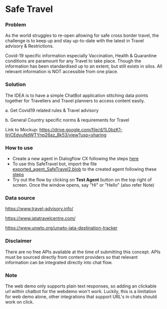 # Safe Travel

### Problem

As the world struggles to re-open allowing for safe cross border travel, the challenge is to keep up and stay up-to-date with the latest in Travel advisory & Restrictions.

Covid-19 specific information especially Vaccination, Health & Quarantine conditions are paramount for any Travel to take place. Though the information has been standardised up to an extent, but still exists in silos. All relevant information is NOT accessible from one place.

### Solution

The IDEA is to have a simple ChatBot application stitching data points together for Travellers and Travel planners to access content easily.

a. Get Covid19 related rules & Travel advisory

b. General Country specific norms & requirements for Travel  

Link to Mockup: https://drive.google.com/file/d/1L0bzK1-llrjCEdyuNdWTYnp26az_8k53/view?usp=sharing

### How to use

- Create a new agent in Dialogflow CX following the steps [here](https://cloud.google.com/dialogflow/cx/docs/quick/build-agent#create-agent)
- To use this SafeTravel bot, import the file [exported_agent_SafeTravel2.blob](../main/exported_agent_SafeTravel2.blob) to the created agent following these [steps](https://cloud.google.com/dialogflow/cx/docs/quick/build-agent#optional_agent_import)
- Try out the flow by clicking on **Test Agent** button on the top right of screen. Once the window opens, say "Hi" or "Hello" (also refer Note)

### Data source

https://www.travel-advisory.info/

https://www.iatatravelcentre.com/

https://www.unwto.org/unwto-iata-destination-tracker 

### Disclaimer

There are no free APIs available at the time of submitting this concept.
APIs must be sourced directly from content providers so that relevant information can be integrated directly into chat flow.

### Note

The web demo only supports plain text responses, so adding an clickable url within chatbot for the webdemo won't work.
Luckily, this is a limitation for web demo alone, other integrations that support URL's in chats should work on click.
